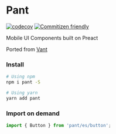 # Pant

[![codecov](https://codecov.io/gh/webyom/pant/branch/master/graph/badge.svg)](https://codecov.io/gh/webyom/pant)
[![Commitizen friendly](https://img.shields.io/badge/commitizen-friendly-brightgreen.svg)](http://commitizen.github.io/cz-cli/)

Mobile UI Components built on Preact

Ported from [Vant](https://github.com/youzan/vant)

### Install

```bash
# Using npm
npm i pant -S

# Using yarn
yarn add pant
```

### Import on demand

```js
import { Button } from 'pant/es/button';
```
